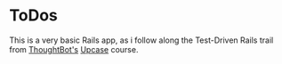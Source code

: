 # ToDos

This is a very basic Rails app, as i follow along the Test-Driven Rails trail from
[ThoughtBot's](https://thoughtbot.com/) [Upcase](https://upcase.com/) course.
